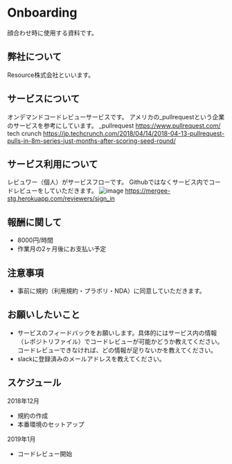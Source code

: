 # Onboarding
顔合わせ時に使用する資料です。

## 弊社について
Resource株式会社といいます。

## サービスについて
オンデマンドコードレビューサービスです。
アメリカの_pullrequestという企業のサービスを参考にしています。
_pullrequest
https://www.pullrequest.com/
tech crunch
https://jp.techcrunch.com/2018/04/14/2018-04-13-pullrequest-pulls-in-8m-series-just-months-after-scoring-seed-round/

## サービス利用について
レビュワー（個人）がサービスフローです。
Githubではなくサービス内でコードレビューをしていただきます。
![image](https://i.imgur.com/ZJOMxnG.png)
https://mergee-stg.herokuapp.com/reviewers/sign_in

## 報酬に関して
* 8000円/時間
* 作業月の2ヶ月後にお支払い予定

## 注意事項
* 事前に規約（利用規約・プラポリ・NDA）に同意していただきます。

## お願いしたいこと
* サービスのフィードバックをお願いします。具体的にはサービス内の情報（レポジトリファイル）でコードレビューが可能かどうか教えてください。コードレビューできなければ、どの情報が足りないかを教えてください。
* slackに登録済みのメールアドレスを教えてください。

## スケジュール

2018年12月
* 規約の作成
* 本番環境のセットアップ

2019年1月
* コードレビュー開始
